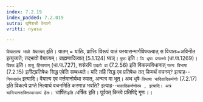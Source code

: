 ```yaml
---
index: 7.2.19
index_padded: 7.2.019
sutra: घृषिशसी वेयात्ये
vritti: nyasa

---
```

`वियातस्य भावो वैयात्यम्` इति। यातम् = यातिः, प्राप्तिः विरूपं यातं यस्यासन्मार्गविषयत्वात् स वियातः=अविनीत इत्युच्यते; तद्भावो वैयात्यम्। ब्राह्मणादित्वात् (5.1.124) ष्यञ्। `षुष्टः` इति। `ञि धृषा प्रगल्भ्ये` (धा.पा.1269)। `विश्तः` इति। `शसु हिंसायाम्` (धा.पा.727), शसेरपि `उदतो वा` (7.2.56) इति विकल्पविधानात् `यस्य विभाषा` (7.2.15) इतीट्प्रतिषेधः सिद्ध एवेति सम्बध्यते। यदि तर्हि सिद्ध एव प्रतिषेधः तत् किमर्थं वचनम्? इत्याह--`नियमार्थम्` इत्यादि। वैयात्य एव वर्त्तमानोर्यथा स्यात्, अन्यत्र मा भूत्। अथ धृषेः `विभाषा भादिवादिकर्मणोः` (7.2.17) इति विकल्पे प्राप्ते नित्यार्थ वचनमिति कस्मान्न भवति? इत्याह--`भावादिकर्णणोरप , इत्यादि। अत्र चाभित्रानशक्तिस्वाभाव्यं हेतः। `धार्षितः` इति। `धर्षितः इति। पूर्ववत् कित्त्वे प्रतिषिद्दे गूणः।।